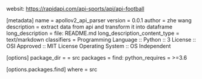 websit: https://rapidapi.com/api-sports/api/api-football

[metadata]
name = apollov2_api_parser
version = 0.0.1
author = zhe wang
description = extract data from api and transform it into dataframe
long_description = file: README.md
long_description_content_type = text/markdown
classifiers =
    Programming Language :: Python :: 3
    License :: OSI Approved :: MIT License
    Operating System :: OS Independent

[options]
package_dir =
    = src
packages = find:
python_requires = >=3.6

[options.packages.find]
where = src
